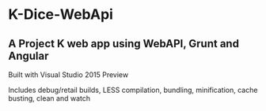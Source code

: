 K-Dice-WebApi
=============

A Project K web app using WebAPI, Grunt and Angular
-------------

Built with Visual Studio 2015 Preview

Includes debug/retail builds, LESS compilation, bundling, minification, cache busting, clean and watch
